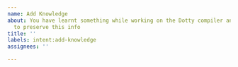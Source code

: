 ```yaml
---
name: Add Knowledge
about: You have learnt something while working on the Dotty compiler and you want
  to preserve this info
title: ''
labels: intent:add-knowledge
assignees: ''

---
```



